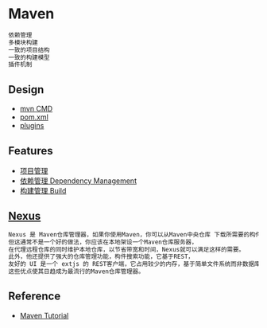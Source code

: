 # Maven

```md
依赖管理
多模块构建
一致的项目结构
一致的构建模型
插件机制
```
## Design
* [mvn CMD](design/mvn.md)
* [pom.xml](design/pom/README.md)
* [plugins](design/plugins/README.md)

## Features
* [项目管理](project/README.md)
* [依赖管理 Dependency Management](dependency/README.md)
* [构建管理 Build](build/README.md)

## [Nexus](https://blog.sonatype.com/)
```md
Nexus 是 Maven仓库管理器，如果你使用Maven，你可以从Maven中央仓库 下载所需要的构件（artifact），
但这通常不是一个好的做法，你应该在本地架设一个Maven仓库服务器，
在代理远程仓库的同时维护本地仓库，以节省带宽和时间，Nexus就可以满足这样的需要。
此外，他还提供了强大的仓库管理功能，构件搜索功能，它基于REST，
友好的 UI 是一个 extjs 的 REST客户端，它占用较少的内存，基于简单文件系统而非数据库。
这些优点使其日趋成为最流行的Maven仓库管理器。
```

## Reference
* [Maven Tutorial](https://howtodoinjava.com/maven/)